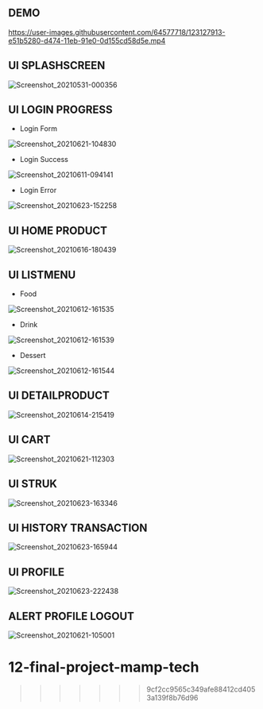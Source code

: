 ## DEMO

https://user-images.githubusercontent.com/64577718/123127913-e51b5280-d474-11eb-91e0-0d155cd58d5e.mp4


## UI SPLASHSCREEN

![Screenshot_20210531-000356](https://user-images.githubusercontent.com/64577718/120681194-5181e200-c4c5-11eb-9e9f-ba8a4a9cbfae.jpg)


## UI LOGIN PROGRESS

- Login Form

![Screenshot_20210621-104830](https://user-images.githubusercontent.com/64577718/122706476-37485200-d282-11eb-8f86-915c2763e9b9.jpg)

- Login Success

![Screenshot_20210611-094141](https://user-images.githubusercontent.com/64577718/121623430-e1152b00-ca99-11eb-9d23-0d6e126c07c8.jpg)

- Login Error

![Screenshot_20210623-152258](https://user-images.githubusercontent.com/64577718/123078640-5d6a1f80-d445-11eb-963b-313a5cd8a95d.jpg)


## UI HOME PRODUCT
![Screenshot_20210616-180439](https://user-images.githubusercontent.com/64577718/122208653-c691e600-cecd-11eb-8916-3cea12e0a0c7.jpg)


## UI LISTMENU

- Food

![Screenshot_20210612-161535](https://user-images.githubusercontent.com/64577718/121771499-e5c10880-cb99-11eb-9eb6-fba23864ecbf.jpg)

- Drink

![Screenshot_20210612-161539](https://user-images.githubusercontent.com/64577718/121771502-ea85bc80-cb99-11eb-9e28-8b055b8298bc.jpg)

- Dessert

![Screenshot_20210612-161544](https://user-images.githubusercontent.com/64577718/121771506-ed80ad00-cb99-11eb-9e1b-b24dc35898e9.jpg)


## UI DETAILPRODUCT

![Screenshot_20210614-215419](https://user-images.githubusercontent.com/64577718/121924600-413ff180-cd66-11eb-8333-15f8d9302b7b.jpg)


## UI CART

![Screenshot_20210621-112303](https://user-images.githubusercontent.com/64577718/122707046-67dcbb80-d283-11eb-881e-792ca5f0ca31.jpg)


## UI STRUK

![Screenshot_20210623-163346](https://user-images.githubusercontent.com/64577718/123078584-52af8a80-d445-11eb-8edf-36520f2036a2.jpg)


## UI HISTORY TRANSACTION
![Screenshot_20210623-165944](https://user-images.githubusercontent.com/64577718/123078532-45929b80-d445-11eb-8cf0-9ac3da897ef6.jpg)


## UI PROFILE

![Screenshot_20210623-222438](https://user-images.githubusercontent.com/64577718/123127221-45f65b00-d474-11eb-8a53-ae802a5dfa4e.jpg)


## ALERT PROFILE LOGOUT

![Screenshot_20210621-105001](https://user-images.githubusercontent.com/64577718/122706436-23045500-d282-11eb-9d59-2a2c139b035c.jpg)


# 12-final-project-mamp-tech
>>>>>>> 9cf2cc9565c349afe88412cd4053a139f8b76d96
